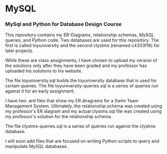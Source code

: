# MySQL
### MySql and Python for Database Design Course

This repository contains my ER-Diagrams, relationship schemas, MySQL queries, and Python code. Two databases are used for this repository.
The first is called toyuniversity and the second clystms (renamed c4333f16) for later projects.

While these are class assignments, I have chosen to upload my version of the solutions only after they have been graded and my professor 
has uploaded his solutions to his website. 

The file toyuniversity.sql builds the toyuniversity database that is used for certain queries. The file toyuniversity-queries.sql is a
series of queries run against it for an early assignment.

I have two .erd files that show my ER diragrams for a Swim Team Management System. Ultimately, the relationship schema was created using my professor's ER diagram and my actual clystms.sql file was created using my professor's solution for the relationship schema.

The file clystms-queries.sql is a series of queries run against the clystms database.

I will soon add files that are focused on writing Python scripts to query and manipulate MySQL databases.
